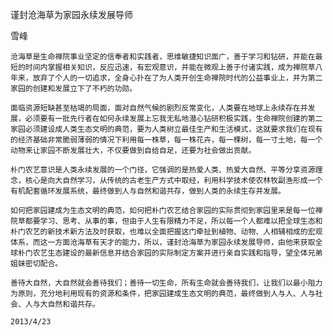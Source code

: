 谨封沧海草为家园永续发展导师

雪峰


    沧海草是生命禅院事业坚定的信奉者和实践者，思维敏捷知识面广，善于学习和钻研，并能在最短的时间内掌握相关知识，反应迅速，有宏观意识，并能在微观上善于付诸实践，成为禅院草八年来，放弃了个人的一切追求，全身心扑在了为人类开创生命禅院时代的公益事业上，并为第二家园的创建和发展立下了不朽的功勋。

    面临资源短缺甚至枯竭的局面，面对自然气候的剧烈反常变化，人类要在地球上永续存在并发展，必须要有一批先行者在如何永续发展上忘我无私地潜心钻研积极实践，生命禅院创建的第二家园必须建设成人类生态文明的典范，要为人类树立最佳生产和生活模式，这就要求我们在现有的经济基础非常脆弱薄弱的情况下利用每一株草，每一株花卉，每一棵树，每一寸土地，每一个动物来让家园不断发展壮大，不仅要做到自给自足，还要为社会做出贡献。

    朴门农艺意识是人类永续发展的一个门径，它强调的是热爱人类、热爱大自然、平等分享资源理念，核心是向大自然学习，从传统的古老生产方式中取经，利用科学技术使农林牧副渔形成一个有机配套循环发展系统，最终做到人与自然和谐共存，做到人类的永续生存并发展。

    如何把家园建成为生态文明的典范，如何把朴门农艺结合家园的实际贯彻到家园里来是每一位禅院草都要学习、思考、从事的事，但由于人生有限精力不足，所以每一个人都难以把全球生态和朴门农艺的新技术新方法及时获取，也难以全面把握这门牵扯到植物、动物、人相辅相成的宏观体系，而这一方面沧海草有天才的能力，所以，谨封沧海草为家园永续发展导师，由他来获取全球朴门农艺生态建设的最新信息并结合家园的实际制定方案并进行亲自实践和指导，望全体兄弟姐妹密切配合。

    善待大自然，大自然就会善待我们；善待一切生命，所有生命就会善待我们，让我们以最小阻力为原则，充分地利用现有的资源和条件，把家园建成生态文明的典范，最终做到人与人、人与社会、人与大自然和谐共存。

    2013/4/23



